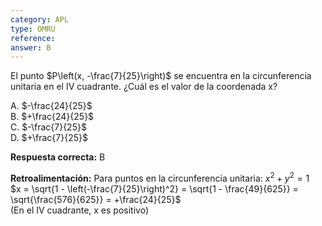 ```yaml
---
category: APL
type: OMRU
reference: 
answer: B
---
```

El punto $P\left(x, -\frac{7}{25}\right)$ se encuentra en la circunferencia unitaria en el IV cuadrante. ¿Cuál es el valor de la coordenada x?

A. $-\frac{24}{25}$  
B. $+\frac{24}{25}$  
C. $-\frac{7}{25}$  
D. $+\frac{7}{25}$  

**Respuesta correcta:** B

**Retroalimentación:** 
Para puntos en la circunferencia unitaria: $x^{2} + y^{2} = 1$  
$x = \sqrt{1 - \left(-\frac{7}{25}\right)^2} = \sqrt{1 - \frac{49}{625}} = \sqrt{\frac{576}{625}} = +\frac{24}{25}$  
(En el IV cuadrante, x es positivo)
